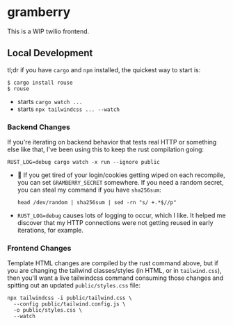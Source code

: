 # gramberry

This is a WIP twilio frontend.

## Local Development

tl;dr if you have `cargo` and `npm` installed, the quickest way to start is:
```shell
$ cargo install rouse
$ rouse
```
- starts `cargo watch ...`
- starts `npx tailwindcss ... --watch`

### Backend Changes

If you're iterating on backend behavior that tests
real HTTP or something else like that, I've been
using this to keep the rust compilation going:

```shell
RUST_LOG=debug cargo watch -x run --ignore public
```

- :notebook: If you get tired of your login/cookies getting wiped
  on each recompile, you can set `GRAMBERRY_SECRET` somewhere.
  If you need a random secret, you can steal my command if you have
  `sha256sum`:
  ```
  head /dev/random | sha256sum | sed -rn "s/ +.*$//p"
  ```
- `RUST_LOG=debug` causes lots of logging to occur, which I like.
  It helped me discover that my HTTP connections were not getting
  reused in early iterations, for example.

### Frontend Changes

Template HTML changes are compiled by the rust command above,
but if you are changing the tailwind classes/styles (in HTML,
or in `tailwind.css`), then you'll want a live tailwindcss command
consuming those changes and spitting out an updated `public/styles.css`
file:

```shell
npx tailwindcss -i public/tailwind.css \
  --config public/tailwind.config.js \
  -o public/styles.css \
  --watch
```
